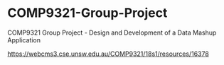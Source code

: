 # COMP9321-Group-Project

COMP9321 Group Project -  Design and Development of a Data Mashup Application


https://webcms3.cse.unsw.edu.au/COMP9321/18s1/resources/16378
